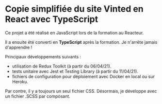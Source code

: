 # Copie simplifiée du site Vinted en React avec TypeScript

Ce projet a été réalisé en JavaScript lors de la formation au Reacteur.

Il a ensuite été converti en **TypeScript** après la formation. Je n'arrête jamais d'apprendre !

Principaux développements suivants :

-   utilisation de Redux Toolkit (à partir du 06/04/21).
-   tests unitaire avec Jest et Testing Library (à partir du 11/04/21).
-   fichiers de configuration pour déploiement avec Docker en local ou sur Heroku.

Par contre, il y a toujours un seul fichier CSS. Désormais, je développe avec un fichier .SCSS par composant.

